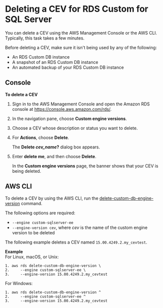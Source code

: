# Deleting a CEV for RDS Custom for SQL Server<a name="custom-cev-sqlserver-deleting"></a>

You can delete a CEV using the AWS Management Console or the AWS CLI\. Typically, this task takes a few minutes\.

Before deleting a CEV, make sure it isn't being used by any of the following:
+ An RDS Custom DB instance
+ A snapshot of an RDS Custom DB instance
+ An automated backup of your RDS Custom DB instance

## Console<a name="custom-cev-sqlserver-deleting.console"></a>

**To delete a CEV**

1. Sign in to the AWS Management Console and open the Amazon RDS console at [https://console\.aws\.amazon\.com/rds/](https://console.aws.amazon.com/rds/)\.

1. In the navigation pane, choose **Custom engine versions**\.

1. Choose a CEV whose description or status you want to delete\.

1. For **Actions**, choose **Delete**\.

   The **Delete *cev\_name*?** dialog box appears\.

1. Enter **delete me**, and then choose **Delete**\.

   In the **Custom engine versions** page, the banner shows that your CEV is being deleted\.

## AWS CLI<a name="custom-cev-sqlserver-deleting.console.cli"></a>

To delete a CEV by using the AWS CLI, run the [delete\-custom\-db\-engine\-version](https://docs.aws.amazon.com/cli/latest/reference/rds/delete-custom-db-engine-version.html) command\.

The following options are required:
+ `--engine custom-sqlserver-ee`
+ `--engine-version cev`, where *cev* is the name of the custom engine version to be deleted

The following example deletes a CEV named `15.00.4249.2.my_cevtest`\.

**Example**  
For Linux, macOS, or Unix:  

```
1. aws rds delete-custom-db-engine-version \
2.     --engine custom-sqlserver-ee \
3.     --engine-version 15.00.4249.2.my_cevtest
```
For Windows:  

```
1. aws rds delete-custom-db-engine-version ^
2.     --engine custom-sqlserver-ee ^
3.     --engine-version 15.00.4249.2.my_cevtest
```